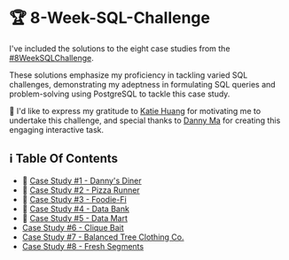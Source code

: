 # 🏆 8-Week-SQL-Challenge

I've included the solutions to the eight case studies from the [#8WeekSQLChallenge](https://8weeksqlchallenge.com). 

These solutions emphasize my proficiency in tackling varied SQL challenges, demonstrating my adeptness in formulating SQL queries and problem-solving using PostgreSQL to tackle this case study.

🔆 I'd like to express my gratitude to [Katie Huang](https://github.com/katiehuangx) for motivating me to undertake this challenge, and special thanks to [Danny Ma](https://www.linkedin.com/company/datawithdanny/) for creating this engaging interactive task. 

## ℹ️  Table Of Contents

* 🍜 [Case Study #1 - Danny's Diner](https://github.com/bachbaongan/Portfolio_Data/tree/main/SQL/8_week_SQL_Challenge/Case%20study%20%231)
* 🍕 [Case Study #2 - Pizza Runner](https://github.com/bachbaongan/Portfolio_Data/tree/main/SQL/8_week_SQL_Challenge/Case%20Study%20%232)
* 🥑 [Case Study #3 - Foodie-Fi](https://github.com/bachbaongan/Portfolio_Data/tree/main/SQL/8_week_SQL_Challenge/Case%20Study%20%233)
* 🏦 [Case Study #4 - Data Bank](https://github.com/bachbaongan/Portfolio_Data/tree/main/SQL/8_week_SQL_Challenge/Case%20Study%20%234)
* 🛒 [Case Study #5 - Data Mart](https://github.com/bachbaongan/Portfolio_Data/tree/main/SQL/8_week_SQL_Challenge/Case%20Study%20%235)
* [Case Study #6 - Clique Bait](https://github.com/bachbaongan/Portfolio_Data/tree/main/SQL/8_week_SQL_Challenge/Case%20Study%20%236)
* [Case Study #7 - Balanced Tree Clothing Co.](https://github.com/bachbaongan/Portfolio_Data/tree/main/SQL/8_week_SQL_Challenge/Case%20Study%20%237)
* [Case Study #8 - Fresh Segments](https://github.com/bachbaongan/Portfolio_Data/tree/main/SQL/8_week_SQL_Challenge/Case%20Study%20%238)
